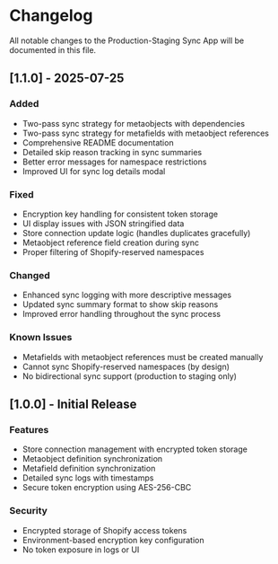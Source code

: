 # Changelog

All notable changes to the Production-Staging Sync App will be documented in this file.

## [1.1.0] - 2025-07-25

### Added

- Two-pass sync strategy for metaobjects with dependencies
- Two-pass sync strategy for metafields with metaobject references
- Comprehensive README documentation
- Detailed skip reason tracking in sync summaries
- Better error messages for namespace restrictions
- Improved UI for sync log details modal

### Fixed

- Encryption key handling for consistent token storage
- UI display issues with JSON stringified data
- Store connection update logic (handles duplicates gracefully)
- Metaobject reference field creation during sync
- Proper filtering of Shopify-reserved namespaces

### Changed

- Enhanced sync logging with more descriptive messages
- Updated sync summary format to show skip reasons
- Improved error handling throughout the sync process

### Known Issues

- Metafields with metaobject references must be created manually
- Cannot sync Shopify-reserved namespaces (by design)
- No bidirectional sync support (production to staging only)

## [1.0.0] - Initial Release

### Features

- Store connection management with encrypted token storage
- Metaobject definition synchronization
- Metafield definition synchronization
- Detailed sync logs with timestamps
- Secure token encryption using AES-256-CBC

### Security

- Encrypted storage of Shopify access tokens
- Environment-based encryption key configuration
- No token exposure in logs or UI
